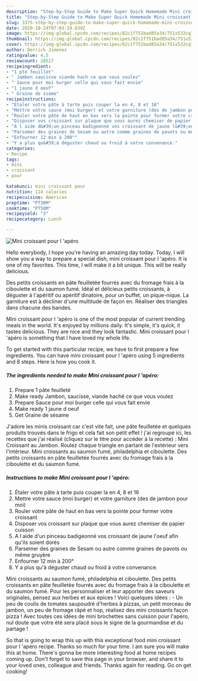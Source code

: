 ```yaml
---
description: "Step-by-Step Guide to Make Super Quick Homemade Mini croissant pour l &amp;#39;apéro"
title: "Step-by-Step Guide to Make Super Quick Homemade Mini croissant pour l &amp;#39;apéro"
slug: 3375-step-by-step-guide-to-make-super-quick-homemade-mini-croissant-pour-l-and-39-apero
date: 2020-10-24T07:03:19.639Z
image: https://img-global.cpcdn.com/recipes/82c1f751bad85a34/751x532cq70/mini-croissant-pour-l-apero-photo-principale-de-la-recette.jpg
thumbnail: https://img-global.cpcdn.com/recipes/82c1f751bad85a34/751x532cq70/mini-croissant-pour-l-apero-photo-principale-de-la-recette.jpg
cover: https://img-global.cpcdn.com/recipes/82c1f751bad85a34/751x532cq70/mini-croissant-pour-l-apero-photo-principale-de-la-recette.jpg
author: Derrick Jimenez
ratingvalue: 4.5
reviewcount: 28517
recipeingredient:
- "1 pte feuillet"
- " Jambon saucisse viande hach ce que vous voulez"
- " Sauce pour moi burger celle qui vous fait envie"
- "1 jaune d oeuf"
- " Graine de ssame"
recipeinstructions:
- "Étaler votre pâte à tarte puis couper la en 4, 8 et 16"
- "Mettre votre sauce (moi burger) et votre garniture (des de jambon pour moi)"
- "Rouler votre pâte de haut en bas vers la pointe pour former votre croissant"
- "Disposer vos croissant sur plaque que vous aurez chemiser de papier cuisson"
- "A l aide d&#39;un pinceau badigeonné vos croissant de jaune l&#39;oeuf afin qu&#39;ils soient dorés"
- "Parsemer des graines de Sesam ou autre comme graines de pavots ou même gruyère"
- "Enfourner 12 min à 200°"
- "Y a plus qu&#39;à déguster chaud ou froid à votre convenance."
categories:
- Recipe
tags:
- mini
- croissant
- pour

katakunci: mini croissant pour 
nutrition: 114 calories
recipecuisine: American
preptime: "PT38M"
cooktime: "PT58M"
recipeyield: "3"
recipecategory: Lunch

---
```



![Mini croissant pour l &#39;apéro](https://img-global.cpcdn.com/recipes/82c1f751bad85a34/751x532cq70/mini-croissant-pour-l-apero-photo-principale-de-la-recette.jpg)

Hello everybody, I hope you're having an amazing day today. Today, I will show you a way to prepare a special dish, mini croissant pour l &#39;apéro. It is one of my favorites. This time, I will make it a bit unique. This will be really delicious.

Des petits croissants en pâte feuilletée fourrés avec du fromage frais à la ciboulette et du saumon fumé. Idéal et délicieux petits croissants, à déguster à l&#39;apéritif ou apéritif dinatoire, pour un buffet, un pique-nique. La garniture est à décliner d&#39;une multitude de façon en. Réaliser des triangles dans chacune des bandes.

Mini croissant pour l &#39;apéro is one of the most popular of current trending meals in the world. It's enjoyed by millions daily. It's simple, it's quick, it tastes delicious. They are nice and they look fantastic. Mini croissant pour l &#39;apéro is something that I have loved my whole life.


To get started with this particular recipe, we have to first prepare a few ingredients. You can have mini croissant pour l &#39;apéro using 5 ingredients and 8 steps. Here is how you cook it.

<!--inarticleads1-->

##### The ingredients needed to make Mini croissant pour l &#39;apéro:

1. Prepare 1 pâte feuilleté
1. Make ready  Jambon, saucisse, viande haché ce que vous voulez
1. Prepare  Sauce pour moi burger celle qui vous fait envie
1. Make ready 1 jaune d oeuf
1. Get  Graine de sésame


J&#39;adore les minis croissant car c&#39;est vite fait, une pâte feuilletée et quelques produits trouvés dans le frigo et cela fait son petit effet ! j&#39;ai regroupé ici, les recettes que j&#39;ai réalisé (cliquez sur le titre pour accéder à la recette) : Mini Croissant au Jambon. Roulez chaque triangle en partant de l&#39;extérieur vers l&#39;intérieur. Mini croissants au saumon fumé, philadelphia et ciboulette. Des petits croissants en pâte feuilletée fourrés avec du fromage frais à la ciboulette et du saumon fumé. 

<!--inarticleads2-->

##### Instructions to make Mini croissant pour l &#39;apéro:

1. Étaler votre pâte à tarte puis couper la en 4, 8 et 16
1. Mettre votre sauce (moi burger) et votre garniture (des de jambon pour moi)
1. Rouler votre pâte de haut en bas vers la pointe pour former votre croissant
1. Disposer vos croissant sur plaque que vous aurez chemiser de papier cuisson
1. A l aide d&#39;un pinceau badigeonné vos croissant de jaune l&#39;oeuf afin qu&#39;ils soient dorés
1. Parsemer des graines de Sesam ou autre comme graines de pavots ou même gruyère
1. Enfourner 12 min à 200°
1. Y a plus qu&#39;à déguster chaud ou froid à votre convenance.


Mini croissants au saumon fumé, philadelphia et ciboulette. Des petits croissants en pâte feuilletée fourrés avec du fromage frais à la ciboulette et du saumon fumé. Pour les personnaliser et leur apporter des saveurs originales, pensez aux herbes et aux épices ! Voici quelques idées : - Un peu de coulis de tomates saupoudré d&#39;herbes à pizzas, un petit morceau de jambon, un peu de fromage râpé et hop, réalisez des mini croissants façon pizza ! Avec toutes ces idées de mini brochettes sans cuisson pour l&#39;apéro, nul doute que votre été sera placé sous le signe de la gourmandise et du partage ! 

So that is going to wrap this up with this exceptional food mini croissant pour l &#39;apéro recipe. Thanks so much for your time. I am sure you will make this at home. There's gonna be more interesting food at home recipes coming up. Don't forget to save this page in your browser, and share it to your loved ones, colleague and friends. Thanks again for reading. Go on get cooking!

